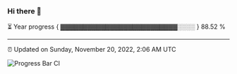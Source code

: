 ### Hi there 👋

⏳ Year progress { ▓▓▓▓▓▓▓▓▓▓▓▓▓▓▓▓▓▓▓▓▓▓▓▓▓▓░░░░ } 88.52 %

---

⏰ Updated on Sunday, November 20, 2022, 2:06 AM UTC

![Progress Bar CI](https://github.com/arthurbuhl/arthurbuhl/workflows/Progress%20Bar%20CI/badge.svg)
